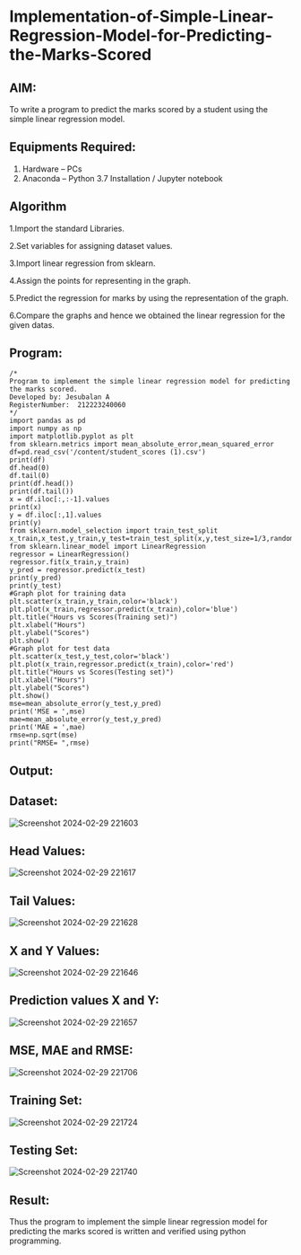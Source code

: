 # Implementation-of-Simple-Linear-Regression-Model-for-Predicting-the-Marks-Scored

## AIM:
To write a program to predict the marks scored by a student using the simple linear regression model.

## Equipments Required:
1. Hardware – PCs
2. Anaconda – Python 3.7 Installation / Jupyter notebook

## Algorithm
1.Import the standard Libraries.

2.Set variables for assigning dataset values.

3.Import linear regression from sklearn.

4.Assign the points for representing in the graph.

5.Predict the regression for marks by using the representation of the graph.

6.Compare the graphs and hence we obtained the linear regression for the given datas. 

## Program:
```
/*
Program to implement the simple linear regression model for predicting the marks scored.
Developed by: Jesubalan A
RegisterNumber:  212223240060
*/
import pandas as pd
import numpy as np
import matplotlib.pyplot as plt
from sklearn.metrics import mean_absolute_error,mean_squared_error
df=pd.read_csv('/content/student_scores (1).csv')
print(df)
df.head(0)
df.tail(0)
print(df.head())
print(df.tail())
x = df.iloc[:,:-1].values
print(x)
y = df.iloc[:,1].values
print(y)
from sklearn.model_selection import train_test_split
x_train,x_test,y_train,y_test=train_test_split(x,y,test_size=1/3,random_state=0)
from sklearn.linear_model import LinearRegression
regressor = LinearRegression()
regressor.fit(x_train,y_train)
y_pred = regressor.predict(x_test)
print(y_pred)
print(y_test)
#Graph plot for training data
plt.scatter(x_train,y_train,color='black')
plt.plot(x_train,regressor.predict(x_train),color='blue')
plt.title("Hours vs Scores(Training set)")
plt.xlabel("Hours")
plt.ylabel("Scores")
plt.show()
#Graph plot for test data
plt.scatter(x_test,y_test,color='black')
plt.plot(x_train,regressor.predict(x_train),color='red')
plt.title("Hours vs Scores(Testing set)")
plt.xlabel("Hours")
plt.ylabel("Scores")
plt.show()
mse=mean_absolute_error(y_test,y_pred)
print('MSE = ',mse)
mae=mean_absolute_error(y_test,y_pred)
print('MAE = ',mae)
rmse=np.sqrt(mse)
print("RMSE= ",rmse)
```

## Output:
## Dataset:

![Screenshot 2024-02-29 221603](https://github.com/Jesubalan19/Implementation-of-Simple-Linear-Regression-Model-for-Predicting-the-Marks-Scored/assets/144979294/11e77615-8f88-49b0-903f-2d479269b99d)

## Head Values:

![Screenshot 2024-02-29 221617](https://github.com/Jesubalan19/Implementation-of-Simple-Linear-Regression-Model-for-Predicting-the-Marks-Scored/assets/144979294/542dcb51-3cd6-49cb-a127-92bf922232dd)

## Tail Values:

![Screenshot 2024-02-29 221628](https://github.com/Jesubalan19/Implementation-of-Simple-Linear-Regression-Model-for-Predicting-the-Marks-Scored/assets/144979294/41ef1520-0a28-4322-b900-b9571d053b8b)

## X and Y Values:

![Screenshot 2024-02-29 221646](https://github.com/Jesubalan19/Implementation-of-Simple-Linear-Regression-Model-for-Predicting-the-Marks-Scored/assets/144979294/20303b68-d7ec-46e8-b922-f9b5cbc891f1)
## Prediction values X and Y:

![Screenshot 2024-02-29 221657](https://github.com/Jesubalan19/Implementation-of-Simple-Linear-Regression-Model-for-Predicting-the-Marks-Scored/assets/144979294/b4cc2779-f5a9-421e-bf6f-24089bc9b84f)
## MSE, MAE and RMSE:

![Screenshot 2024-02-29 221706](https://github.com/Jesubalan19/Implementation-of-Simple-Linear-Regression-Model-for-Predicting-the-Marks-Scored/assets/144979294/ed6b78fb-1e30-44a5-b7ac-8530c1432dc7)
## Training Set:

![Screenshot 2024-02-29 221724](https://github.com/Jesubalan19/Implementation-of-Simple-Linear-Regression-Model-for-Predicting-the-Marks-Scored/assets/144979294/338e9031-40a1-407f-81fd-d89801e1f939)
## Testing Set:

![Screenshot 2024-02-29 221740](https://github.com/Jesubalan19/Implementation-of-Simple-Linear-Regression-Model-for-Predicting-the-Marks-Scored/assets/144979294/74a4ba65-603c-4b3c-b10c-992a861a15f4)


## Result:
Thus the program to implement the simple linear regression model for predicting the marks scored is written and verified using python programming.
